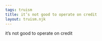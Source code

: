 ```yaml
---
tags: truism
title: it’s not good to operate on credit
layout: truism.njk
---
```


it’s not good to operate on credit
